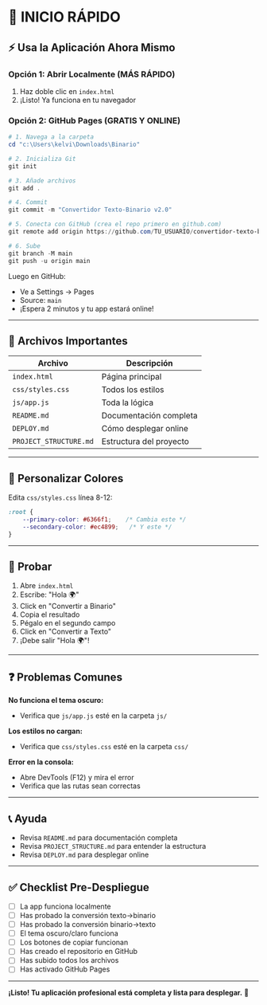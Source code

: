 # 🚀 INICIO RÁPIDO

## ⚡ Usa la Aplicación Ahora Mismo

### Opción 1: Abrir Localmente (MÁS RÁPIDO)
1. Haz doble clic en `index.html`
2. ¡Listo! Ya funciona en tu navegador

### Opción 2: GitHub Pages (GRATIS Y ONLINE)
```powershell
# 1. Navega a la carpeta
cd "c:\Users\kelvi\Downloads\Binario"

# 2. Inicializa Git
git init

# 3. Añade archivos
git add .

# 4. Commit
git commit -m "Convertidor Texto-Binario v2.0"

# 5. Conecta con GitHub (crea el repo primero en github.com)
git remote add origin https://github.com/TU_USUARIO/convertidor-texto-binario.git

# 6. Sube
git branch -M main
git push -u origin main
```

Luego en GitHub:
- Ve a Settings → Pages
- Source: `main`
- ¡Espera 2 minutos y tu app estará online!

---

## 📁 Archivos Importantes

| Archivo | Descripción |
|---------|-------------|
| `index.html` | Página principal |
| `css/styles.css` | Todos los estilos |
| `js/app.js` | Toda la lógica |
| `README.md` | Documentación completa |
| `DEPLOY.md` | Cómo desplegar online |
| `PROJECT_STRUCTURE.md` | Estructura del proyecto |

---

## 🎨 Personalizar Colores

Edita `css/styles.css` línea 8-12:
```css
:root {
    --primary-color: #6366f1;    /* Cambia este */
    --secondary-color: #ec4899;   /* Y este */
}
```

---

## 🧪 Probar

1. Abre `index.html`
2. Escribe: "Hola 🌍"
3. Click en "Convertir a Binario"
4. Copia el resultado
5. Pégalo en el segundo campo
6. Click en "Convertir a Texto"
7. ¡Debe salir "Hola 🌍"!

---

## ❓ Problemas Comunes

**No funciona el tema oscuro:**
- Verifica que `js/app.js` esté en la carpeta `js/`

**Los estilos no cargan:**
- Verifica que `css/styles.css` esté en la carpeta `css/`

**Error en la consola:**
- Abre DevTools (F12) y mira el error
- Verifica que las rutas sean correctas

---

## 📞 Ayuda

- Revisa `README.md` para documentación completa
- Revisa `PROJECT_STRUCTURE.md` para entender la estructura
- Revisa `DEPLOY.md` para desplegar online

---

## ✅ Checklist Pre-Despliegue

- [ ] La app funciona localmente
- [ ] Has probado la conversión texto→binario
- [ ] Has probado la conversión binario→texto
- [ ] El tema oscuro/claro funciona
- [ ] Los botones de copiar funcionan
- [ ] Has creado el repositorio en GitHub
- [ ] Has subido todos los archivos
- [ ] Has activado GitHub Pages

---

**¡Listo! Tu aplicación profesional está completa y lista para desplegar.** 🎉

